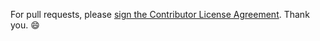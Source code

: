 For pull requests, please <a href="https://www.clahub.com/agreements/houtianze/bypy">sign the Contributor License Agreement</a>. Thank you. :smile:
